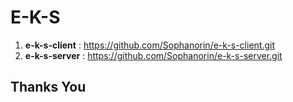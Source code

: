 # E-K-S

1. **e-k-s-client** : https://github.com/Sophanorin/e-k-s-client.git
2. **e-k-s-server** : https://github.com/Sophanorin/e-k-s-server.git

## **Thanks You**

